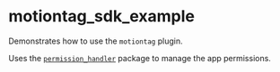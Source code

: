 # motiontag_sdk_example

Demonstrates how to use the `motiontag` plugin.

Uses the [`permission_handler`](https://pub.dev/packages/permission_handler)
package to manage the app permissions.
